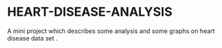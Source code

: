 # HEART-DISEASE-ANALYSIS
A mini project which describes some analysis and some graphs  on  heart disease data set .
